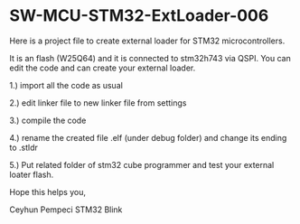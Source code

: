 # SW-MCU-STM32-ExtLoader-006


Here is a project file to create external loader for STM32 microcontrollers.

It is an flash (W25Q64) and it is connected to stm32h743 via QSPI.
You can edit the code and can create your external loader.

1.) import all the code as usual

2.) edit linker file to new linker file from settings

3.) compile the code

4.) rename the created file .elf (under debug folder) and change its ending to .stldr

5.) Put related folder of stm32 cube programmer and test your external loater flash.



Hope this helps you,

Ceyhun Pempeci STM32 Blink
